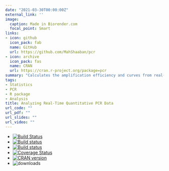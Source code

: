 ```yaml
---
date: "2021-03-30T00:00:00Z"
external_link: ''
image:
  caption: Made in Biorender.com
  focal_point: Smart
links:
- icon: github
  icon_pack: fab
  name: GitHub
  url: https://github.com/MahShaaban/pcr
- icon: archive
  icon_pack: fas
  name: CRAN
  url: https://cran.r-project.org/package=pcr
summary: "Calculates the amplification efficiency and curves from real-time quantitative PCR (Polymerase Chain Reaction) data. Estimates the relative  expression from PCR data using the double delta CT and the standard curve methods Livak & Schmittgen (2001) <doi:10.1006/meth.2001.1262>. Tests for statistical significance using two-group tests and linear regression Yuan et al. (2006) <doi: 10.1186/1471-2105-7-85>."
tags:
- Statistics
- PCR
- R package
- Analysis
title: Analyzing Real-Time Quantitative PCR Data
url_code: ""
url_pdf: ""
url_slides: ""
url_video: ""
---
```


* [![Build Status](https://travis-ci.org/MahShaaban/pcr.svg?branch=master)](https://travis-ci.org/MahShaaban/pcr) 
* [![Build status](https://ci.appveyor.com/api/projects/status/y9hfiwwc390cce28?svg=true)](https://ci.appveyor.com/project/MahShaaban/pcr) 
* [![Build status](https://ci.appveyor.com/api/projects/status/y9hfiwwc390cce28/branch/master?svg=true)](https://ci.appveyor.com/project/MahShaaban/pcr/branch/master) 
* [![Coverage Status](https://img.shields.io/codecov/c/github/MahShaaban/pcr/master.svg)](https://codecov.io/github/MahShaaban/pcr?branch=master) 
* [![CRAN version](https://img.shields.io/badge/CRAN-v1.1.2-blue.svg)](https://CRAN.R-project.org/package=pcr) 
* ![downloads](https://cranlogs.r-pkg.org/badges/grand-total/pcr) 
